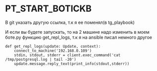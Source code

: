 # PT_START_BOTICKВ
В git указать другую ссылка, т.к я ее поменял(в tg_playbook)

И если вы будете запускать, то на 2 машине надо изменить в моем боте.py функцию get_repl_logs, т.к я на ansible писал немного другое
```
def get_repl_logs(update: Update, context):
    connect_to_machine('192.168.0.109')
    stdin, stdout, stderr = client.exec_command('cat /tmp/postgresql.log | tail -20')
    update.message.reply_text(print_info(stdout,stderr))
```
